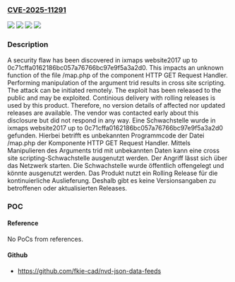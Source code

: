 ### [CVE-2025-11291](https://cve.mitre.org/cgi-bin/cvename.cgi?name=CVE-2025-11291)
![](https://img.shields.io/static/v1?label=Product&message=website2017&color=blue)
![](https://img.shields.io/static/v1?label=Version&message=0c71cffa0162186bc057a76766bc97e9f5a3a2d0%20&color=brightgreen)
![](https://img.shields.io/static/v1?label=Vulnerability&message=Code%20Injection&color=brightgreen)
![](https://img.shields.io/static/v1?label=Vulnerability&message=Cross%20Site%20Scripting&color=brightgreen)

### Description

A security flaw has been discovered in ixmaps website2017 up to 0c71cffa0162186bc057a76766bc97e9f5a3a2d0. This impacts an unknown function of the file /map.php of the component HTTP GET Request Handler. Performing manipulation of the argument trid results in cross site scripting. The attack can be initiated remotely. The exploit has been released to the public and may be exploited. Continious delivery with rolling releases is used by this product. Therefore, no version details of affected nor updated releases are available. The vendor was contacted early about this disclosure but did not respond in any way.
Eine Schwachstelle wurde in ixmaps website2017 up to 0c71cffa0162186bc057a76766bc97e9f5a3a2d0 gefunden. Hierbei betrifft es unbekannten Programmcode der Datei /map.php der Komponente HTTP GET Request Handler. Mittels Manipulieren des Arguments trid mit unbekannten Daten kann eine cross site scripting-Schwachstelle ausgenutzt werden. Der Angriff lässt sich über das Netzwerk starten. Die Schwachstelle wurde öffentlich offengelegt und könnte ausgenutzt werden. Das Produkt nutzt ein Rolling Release für die kontinuierliche Auslieferung. Deshalb gibt es keine Versionsangaben zu betroffenen oder aktualisierten Releases.

### POC

#### Reference
No PoCs from references.

#### Github
- https://github.com/fkie-cad/nvd-json-data-feeds

